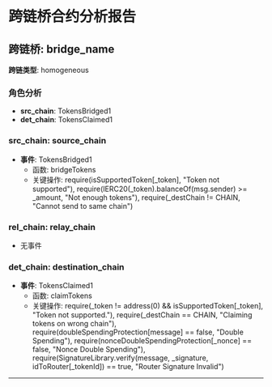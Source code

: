# 跨链桥合约分析报告
## 跨链桥: bridge_name
**跨链类型**: homogeneous
### 角色分析
- **src_chain**: TokensBridged1
- **det_chain**: TokensClaimed1
### src_chain: source_chain
- **事件**: TokensBridged1
  - 函数: bridgeTokens
  - 关键操作: require(isSupportedToken[_token], "Token not supported"), require(IERC20(_token).balanceOf(msg.sender) >= _amount, "Not enough tokens"), require(_destChain != CHAIN, "Cannot send to same chain")
### rel_chain: relay_chain
- 无事件
### det_chain: destination_chain
- **事件**: TokensClaimed1
  - 函数: claimTokens
  - 关键操作: require(_token != address(0) && isSupportedToken[_token], "Token not supported."), require(_destChain == CHAIN, "Claiming tokens on wrong chain"), require(doubleSpendingProtection[message] == false, "Double Spending"), require(nonceDoubleSpendingProtection[_nonce] == false, "Nonce Double Spending"), require(SignatureLibrary.verify(message, _signature, idToRouter[_tokenId]) == true, "Router Signature Invalid")
---
